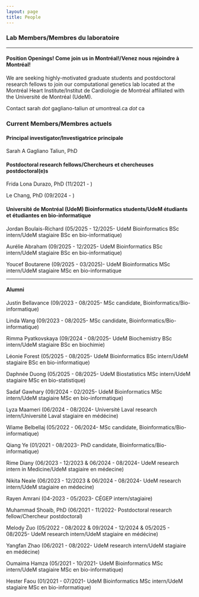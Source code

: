 ```yaml
---
layout: page
title: People 
---
```


### Lab Members/Membres du laboratoire

-------
#### Position Openings! <b>Come join us in Montréal!/Venez nous rejoindre à Montréal!</b> 
We are seeking highly-motivated graduate students and postdoctoral research fellows to join our computational genetics lab located at the Montréal Heart Institute/Institut de Cardiologie de Montréal affiliated with the Université de Montréal (UdeM).

Contact sarah <i>dot</i> gagliano-taliun <i>at</i> umontreal.ca <i>dot</i> ca


### Current Members/Membres actuels
#### Principal investigator/Investigatrice principale
Sarah A Gagliano Taliun, PhD

#### Postdoctoral research fellows/Chercheurs et chercheuses postdoctoral(e)s
Frida Lona Durazo, PhD (11/2021 - )
<p>Le Chang, PhD (09/2024 - )</p>

#### Université de Montréal (UdeM) Bioinformatics students/UdeM étudiants et étudiantes en bio-informatique
<p>Jordan Boulais-Richard (05/2025 - 12/2025- UdeM Bioinformatics BSc intern/UdeM stagiaire BSc en bio-informatique)</p>
<p>Aurélie Abraham (09/2025 - 12/2025- UdeM Bioinformatics BSc intern/UdeM stagiaire BSc en bio-informatique)</p>
<p>Youcef Boutarene (09/2025 - 03/2025)- UdeM Bioinformatics MSc intern/UdeM stagiaire MSc en bio-informatique</p>

-------
#### Alumni  
<p>Justin Bellavance (09/2023 - 08/2025- MSc candidate, Bioinformatics/Bio-informatique)</p>
<p>Linda Wang (09/2023 - 08/2025- MSc candidate, Bioinformatics/Bio-informatique)</p>
<p>Rimma Pyatkovskaya (09/2024 - 08/2025- UdeM Biochemistry BSc intern/UdeM stagiaire BSc en biochimie)</p>
<p>Léonie Forest (05/2025 - 08/2025- UdeM Bioinformatics BSc intern/UdeM stagiaire BSc en bio-informatique)</p>
<p>Daphnée Duong (05/2025 - 08/2025- UdeM Biostatistics MSc intern/UdeM stagiaire MSc en bio-statistique)</p>
<p>Sadaf Gawhary (09/2024 - 02/2025- UdeM Bioinformatics MSc intern/UdeM stagiaire MSc en bio-informatique)</p>
<p>Lyza Maameri (06/2024 - 08/2024- Université Laval research intern/Université Laval stagiaire en médécine)</p>
<p>Wiame Belbellaj (05/2022 - 06/2024- MSc candidate, Bioinformatics/Bio-informatique)</p>
<p>Qiang Ye (01/2021 - 08/2023- PhD candidate, Bioinformatics/Bio-informatique)</p>
<p>Rime Diany (06/2023 - 12/2023 & 06/2024 - 08/2024- UdeM research intern in Medicine/UdeM stagiaire en médecine)</p>
<p>Nikita Neale (06/2023 - 12/2023 & 06/2024 - 08/2024- UdeM research intern/UdeM stagiaire en médecine)</p>
<p>Rayen Amrani (04-2023 - 05/2023- CÉGEP intern/stagiaire)</p>
<p>Muhammad Shoaib, PhD (06/2021 - 11/2022- Postdoctoral research fellow/Chercheur postdoctoral)</p>
<p>Melody Zuo (05/2022 - 08/2022 & 09/2024 - 12/2024 & 05/2025 - 08/2025- UdeM research intern/UdeM stagiaire en médécine)</p>
<p>Yangfan Zhao (06/2021 - 08/2022- UdeM research intern/UdeM stagiaire en médécine)</p>
<p>Oumaima Hamza (05/2021 - 10/2021- UdeM Bioinformatics MSc intern/UdeM stagiaire MSc en bio-informatique)</p>
<p>Hester Faou (01/2021 - 07/2021- UdeM Bioinformatics MSc intern/UdeM stagiaire MSc en bio-informatique)</p>
